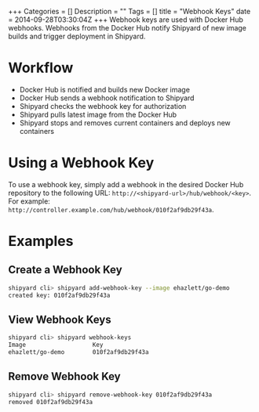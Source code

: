 +++
Categories = []
Description = ""
Tags = []
title = "Webhook Keys"
date = 2014-09-28T03:30:04Z
+++
Webhook keys are used with Docker Hub webhooks.  Webhooks from the Docker Hub notify Shipyard of new image builds and trigger deployment in Shipyard.

# Workflow

* Docker Hub is notified and builds new Docker image
* Docker Hub sends a webhook notification to Shipyard
* Shipyard checks the webhook key for authorization
* Shipyard pulls latest image from the Docker Hub
* Shipyard stops and removes current containers and deploys new containers

# Using a Webhook Key
To use a webhook key, simply add a webhook in the desired Docker Hub repository to the following URL: `http://<shipyard-url>/hub/webhook/<key>`.  For example: `http://controller.example.com/hub/webhook/010f2af9db29f43a`.

# Examples

## Create a Webhook Key
```bash
shipyard cli> shipyard add-webhook-key --image ehazlett/go-demo
created key: 010f2af9db29f43a
```

## View Webhook Keys
```bash
shipyard cli> shipyard webhook-keys
Image                   Key
ehazlett/go-demo        010f2af9db29f43a
```

## Remove Webhook Key
```bash
shipyard cli> shipyard remove-webhook-key 010f2af9db29f43a
removed 010f2af9db29f43a
```

